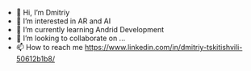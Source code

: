 - 👋 Hi, I’m Dmitriy
- 👀 I’m interested in AR and AI
- 🌱 I’m currently learning Andrid Development
- 💞️ I’m looking to collaborate on ...
- 📫 How to reach me https://www.linkedin.com/in/dmitriy-tskitishvili-50612b1b8/

<!---
FaultHappens/FaultHappens is a ✨ special ✨ repository because its `README.md` (this file) appears on your GitHub profile.
You can click the Preview link to take a look at your changes.
--->
